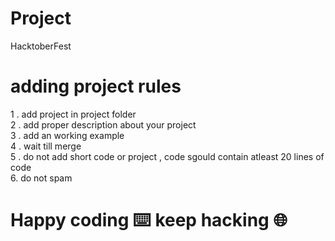 # Project
HacktoberFest
# adding project rules
1 . add project in project folder <br>
2 . add proper description about your project <br>
3 . add an working example <br>
4 . wait till merge<br>
5 . do not add short code or project , code sgould contain atleast 20 lines of code<br>
6. do not spam<br>
# Happy coding ⌨️ keep hacking 🌐
